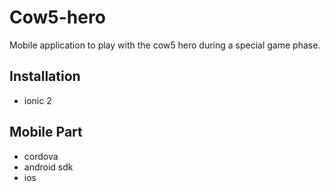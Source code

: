 # Cow5-hero

Mobile application to play with the cow5 hero during a special game phase.

## Installation

- ionic 2

## Mobile Part

- cordova
- android sdk
- ios
